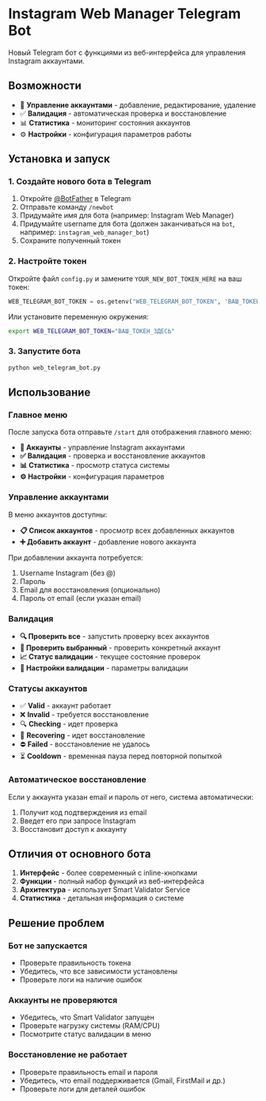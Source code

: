 # Instagram Web Manager Telegram Bot

Новый Telegram бот с функциями из веб-интерфейса для управления Instagram аккаунтами.

## Возможности

- 📱 **Управление аккаунтами** - добавление, редактирование, удаление
- ✅ **Валидация** - автоматическая проверка и восстановление
- 📊 **Статистика** - мониторинг состояния аккаунтов
- ⚙️ **Настройки** - конфигурация параметров работы

## Установка и запуск

### 1. Создайте нового бота в Telegram

1. Откройте [@BotFather](https://t.me/BotFather) в Telegram
2. Отправьте команду `/newbot`
3. Придумайте имя для бота (например: Instagram Web Manager)
4. Придумайте username для бота (должен заканчиваться на `bot`, например: `instagram_web_manager_bot`)
5. Сохраните полученный токен

### 2. Настройте токен

Откройте файл `config.py` и замените `YOUR_NEW_BOT_TOKEN_HERE` на ваш токен:

```python
WEB_TELEGRAM_BOT_TOKEN = os.getenv("WEB_TELEGRAM_BOT_TOKEN", 'ВАШ_ТОКЕН_ЗДЕСЬ')
```

Или установите переменную окружения:
```bash
export WEB_TELEGRAM_BOT_TOKEN="ВАШ_ТОКЕН_ЗДЕСЬ"
```

### 3. Запустите бота

```bash
python web_telegram_bot.py
```

## Использование

### Главное меню

После запуска бота отправьте `/start` для отображения главного меню:

- **📱 Аккаунты** - управление Instagram аккаунтами
- **✅ Валидация** - проверка и восстановление аккаунтов
- **📊 Статистика** - просмотр статуса системы
- **⚙️ Настройки** - конфигурация параметров

### Управление аккаунтами

В меню аккаунтов доступны:
- **📋 Список аккаунтов** - просмотр всех добавленных аккаунтов
- **➕ Добавить аккаунт** - добавление нового аккаунта

При добавлении аккаунта потребуется:
1. Username Instagram (без @)
2. Пароль
3. Email для восстановления (опционально)
4. Пароль от email (если указан email)

### Валидация

- **🔍 Проверить все** - запустить проверку всех аккаунтов
- **🎯 Проверить выбранный** - проверить конкретный аккаунт
- **📈 Статус валидации** - текущее состояние проверок
- **🔧 Настройки валидации** - параметры валидации

### Статусы аккаунтов

- ✅ **Valid** - аккаунт работает
- ❌ **Invalid** - требуется восстановление
- 🔍 **Checking** - идет проверка
- 🔧 **Recovering** - идет восстановление
- ⛔ **Failed** - восстановление не удалось
- ⏳ **Cooldown** - временная пауза перед повторной попыткой

### Автоматическое восстановление

Если у аккаунта указан email и пароль от него, система автоматически:
1. Получит код подтверждения из email
2. Введет его при запросе Instagram
3. Восстановит доступ к аккаунту

## Отличия от основного бота

1. **Интерфейс** - более современный с inline-кнопками
2. **Функции** - полный набор функций из веб-интерфейса
3. **Архитектура** - использует Smart Validator Service
4. **Статистика** - детальная информация о системе

## Решение проблем

### Бот не запускается
- Проверьте правильность токена
- Убедитесь, что все зависимости установлены
- Проверьте логи на наличие ошибок

### Аккаунты не проверяются
- Убедитесь, что Smart Validator запущен
- Проверьте нагрузку системы (RAM/CPU)
- Посмотрите статус валидации в меню

### Восстановление не работает
- Проверьте правильность email и пароля
- Убедитесь, что email поддерживается (Gmail, FirstMail и др.)
- Проверьте логи для деталей ошибок 